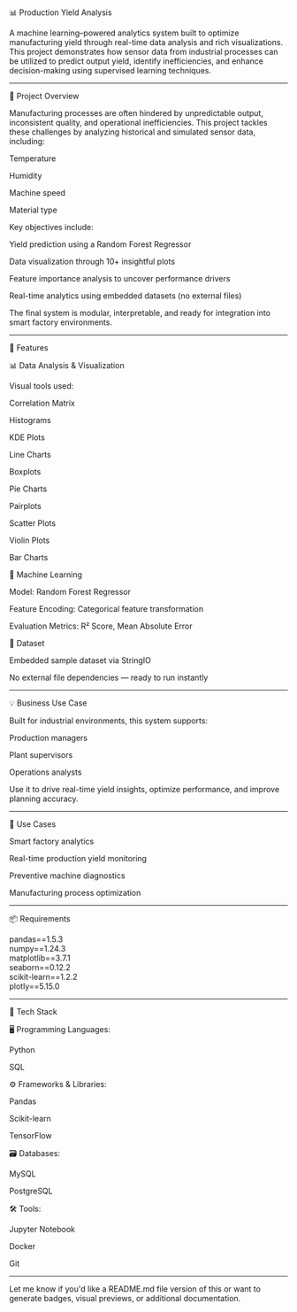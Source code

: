 📊 Production Yield Analysis

A machine learning–powered analytics system built to optimize manufacturing yield through real-time data analysis and rich visualizations. This project demonstrates how sensor data from industrial processes can be utilized to predict output yield, identify inefficiencies, and enhance decision-making using supervised learning techniques.


---

📌 Project Overview

Manufacturing processes are often hindered by unpredictable output, inconsistent quality, and operational inefficiencies. This project tackles these challenges by analyzing historical and simulated sensor data, including:

Temperature

Humidity

Machine speed

Material type


Key objectives include:

Yield prediction using a Random Forest Regressor

Data visualization through 10+ insightful plots

Feature importance analysis to uncover performance drivers

Real-time analytics using embedded datasets (no external files)


The final system is modular, interpretable, and ready for integration into smart factory environments.


---

🚀 Features

📊 Data Analysis & Visualization

Visual tools used:

Correlation Matrix

Histograms

KDE Plots

Line Charts

Boxplots

Pie Charts

Pairplots

Scatter Plots

Violin Plots

Bar Charts


🤖 Machine Learning

Model: Random Forest Regressor

Feature Encoding: Categorical feature transformation

Evaluation Metrics: R² Score, Mean Absolute Error


📁 Dataset

Embedded sample dataset via StringIO

No external file dependencies — ready to run instantly



---

💡 Business Use Case

Built for industrial environments, this system supports:

Production managers

Plant supervisors

Operations analysts


Use it to drive real-time yield insights, optimize performance, and improve planning accuracy.


---

🧠 Use Cases

Smart factory analytics

Real-time production yield monitoring

Preventive machine diagnostics

Manufacturing process optimization



---

📦 Requirements

pandas==1.5.3  
numpy==1.24.3  
matplotlib==3.7.1  
seaborn==0.12.2  
scikit-learn==1.2.2  
plotly==5.15.0


---

🧰 Tech Stack

🖥️ Programming Languages:

Python

SQL


⚙️ Frameworks & Libraries:

Pandas

Scikit-learn

TensorFlow


🗃️ Databases:

MySQL

PostgreSQL


🛠️ Tools:

Jupyter Notebook

Docker

Git



---

Let me know if you'd like a README.md file version of this or want to generate badges, visual previews, or additional documentation.
